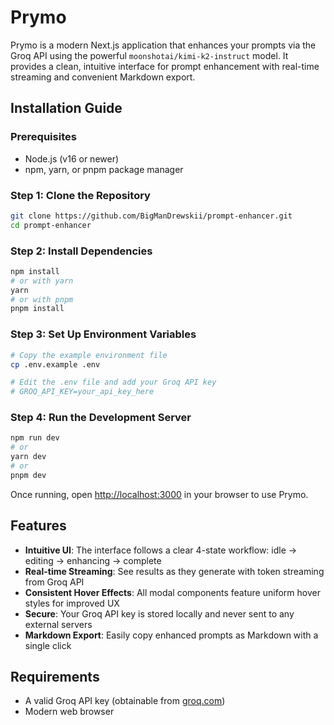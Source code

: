 # Prymo

Prymo is a modern Next.js application that enhances your prompts via the Groq API using the powerful `moonshotai/kimi-k2-instruct` model. It provides a clean, intuitive interface for prompt enhancement with real-time streaming and convenient Markdown export.

## Installation Guide

### Prerequisites
- Node.js (v16 or newer)
- npm, yarn, or pnpm package manager

### Step 1: Clone the Repository
```bash
git clone https://github.com/BigManDrewskii/prompt-enhancer.git
cd prompt-enhancer
```

### Step 2: Install Dependencies
```bash
npm install
# or with yarn
yarn
# or with pnpm
pnpm install
```

### Step 3: Set Up Environment Variables
```bash
# Copy the example environment file
cp .env.example .env

# Edit the .env file and add your Groq API key
# GROQ_API_KEY=your_api_key_here
```

### Step 4: Run the Development Server
```bash
npm run dev
# or
yarn dev
# or
pnpm dev
```

Once running, open [http://localhost:3000](http://localhost:3000) in your browser to use Prymo.

## Features

- **Intuitive UI**: The interface follows a clear 4-state workflow: idle → editing → enhancing → complete
- **Real-time Streaming**: See results as they generate with token streaming from Groq API
- **Consistent Hover Effects**: All modal components feature uniform hover styles for improved UX
- **Secure**: Your Groq API key is stored locally and never sent to any external servers
- **Markdown Export**: Easily copy enhanced prompts as Markdown with a single click

## Requirements

- A valid Groq API key (obtainable from [groq.com](https://groq.com))
- Modern web browser
